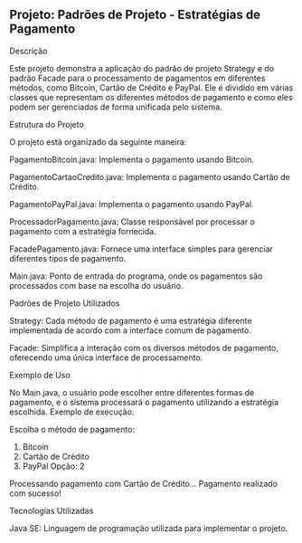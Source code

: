 ## Projeto: Padrões de Projeto - Estratégias de Pagamento

Descrição

Este projeto demonstra a aplicação do padrão de projeto Strategy e do padrão Facade para o processamento de pagamentos em diferentes métodos, como Bitcoin, Cartão de Crédito e PayPal. Ele é dividido em várias classes que representam os diferentes métodos de pagamento e como eles podem ser gerenciados de forma unificada pelo sistema.

Estrutura do Projeto

O projeto está organizado da seguinte maneira:

PagamentoBitcoin.java: Implementa o pagamento usando Bitcoin.

PagamentoCartaoCredito.java: Implementa o pagamento usando Cartão de Crédito.

PagamentoPayPal.java: Implementa o pagamento usando PayPal.

ProcessadorPagamento.java: Classe responsável por processar o pagamento com a estratégia fornecida.

FacadePagamento.java: Fornece uma interface simples para gerenciar diferentes tipos de pagamento.

Main.java: Ponto de entrada do programa, onde os pagamentos são processados com base na escolha do usuário.


Padrões de Projeto Utilizados

Strategy: Cada método de pagamento é uma estratégia diferente implementada de acordo com a interface comum de pagamento.

Facade: Simplifica a interação com os diversos métodos de pagamento, oferecendo uma única interface de processamento.

Exemplo de Uso

No Main.java, o usuário pode escolher entre diferentes formas de pagamento, e o sistema processará o pagamento utilizando a estratégia escolhida. Exemplo de execução:

Escolha o método de pagamento:
1. Bitcoin
2. Cartão de Crédito
3. PayPal
Opção: 2

Processando pagamento com Cartão de Crédito...
Pagamento realizado com sucesso!

Tecnologias Utilizadas

Java SE: Linguagem de programação utilizada para implementar o projeto.
